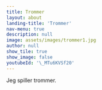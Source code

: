 ```yaml
---
title: Trommer
layout: about
landing-title: 'Trommer'
nav-menu: true
description: null
image: assets/images/trommer1.jpg
author: null
show_tile: true
show_image: false
youtubeId: '\_MTu6KVSf20'
---
```



Jeg spiller trommer.

